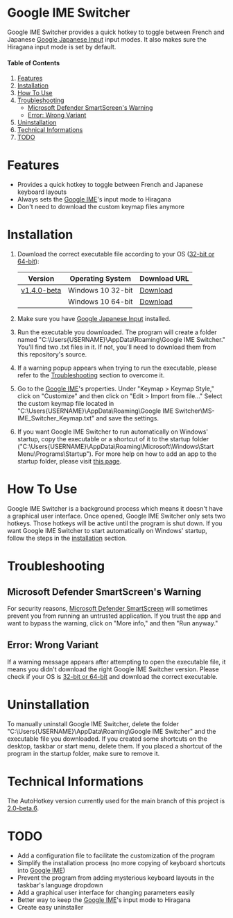 # Google IME Switcher

Google IME Switcher provides a quick hotkey to toggle between French and Japanese [Google Japanese Input][ime] input modes. It also makes sure the Hiragana input mode is set by default.

#### Table of Contents

1. [Features](#features)
2. [Installation](#installation)
3. [How To Use](#how-to-use)
4. [Troubleshooting](#troubleshooting)
   - [Microsoft Defender SmartScreen's Warning](#microsoft-defender-smartscreens-warning)
   - [Error: Wrong Variant](#error-wrong-variant)
5. [Uninstallation](#uninstallation)
6. [Technical Informations](#technical-informations)
7. [TODO](#todo)

# Features

- Provides a quick hotkey to toggle between French and Japanese keyboard layouts
- Always sets the [Google IME][ime]'s input mode to Hiragana
- Don't need to download the custom keymap files anymore

# Installation

1. Download the correct executable file according to your OS ([32-bit or 64-bit][nbit]):

   | Version           | Operating System  | Download URL       |
   | ----------------- | ----------------- | ------------------ |
   | [v1.4.0-beta][v1] | Windows 10 32-bit | [Download][v1url1] |
   |                   | Windows 10 64-bit | [Download][v1url2] |

2. Make sure you have [Google Japanese Input][ime] installed.

3. Run the executable you downloaded. The program will create a folder named "C:\Users\{USERNAME}\AppData\Roaming\Google IME Switcher." You'll find two .txt files in it. If not, you'll need to download them from this repository's source.

4. If a warning popup appears when trying to run the executable, please refer to the [Troubleshooting](#troubleshooting) section to overcome it.

5. Go to the [Google IME][ime]'s properties. Under "Keymap > Keymap Style," click on "Customize" and then click on "Edit > Import from file..." Select the custom keymap file located in "C:\Users\{USERNAME}\AppData\Roaming\Google IME Switcher\MS-IME_Switcher_Keymap.txt" and save the settings.

6. If you want Google IME Switcher to run automatically on Windows' startup, copy the executable or a shortcut of it to the startup folder ("C:\Users\{USERNAME}\AppData\Roaming\Microsoft\Windows\Start Menu\Programs\Startup"). For more help on how to add an app to the startup folder, please visit [this page][strtp].

# How To Use

Google IME Switcher is a background process which means it doesn't have a graphical user interface. Once opened, Google IME Switcher only sets two hotkeys. Those hotkeys will be active until the program is shut down. If you want Google IME Switcher to start automatically on Windows' startup, follow the steps in the [installation](#installation) section.

# Troubleshooting

## Microsoft Defender SmartScreen's Warning

For security reasons, [Microsoft Defender SmartScreen][msdss] will sometimes prevent you from running an untrusted application. If you trust the app and want to bypass the warning, click on "More info," and then "Run anyway."

## Error: Wrong Variant

If a warning message appears after attempting to open the executable file, it means you didn't download the right Google IME Switcher version. Please check if your OS is [32-bit or 64-bit][nbit] and download the correct executable.

# Uninstallation

To manually uninstall Google IME Switcher, delete the folder "C:\Users\{USERNAME}\AppData\Roaming\Google IME Switcher" and the executable file you downloaded. If you created some shortcuts on the desktop, taskbar or start menu, delete them. If you placed a shortcut of the program in the startup folder, make sure to remove it.

# Technical Informations

The AutoHotkey version currently used for the main branch of this project is [2.0-beta.6][ahk].

# TODO

- Add a configuration file to facilitate the customization of the program
- Simplify the installation process (no more copying of keyboard shortcuts into [Google IME][ime])
- Prevent the program from adding mysterious keyboard layouts in the taskbar's language dropdown
- Add a graphical user interface for changing parameters easily
- Better way to keep the [Google IME][ime]'s input mode to Hiragana
- Create easy uninstaller

[ime]: https://www.google.co.jp/ime/
[msdss]: https://docs.microsoft.com/fr-fr/windows/security/threat-protection/microsoft-defender-smartscreen/microsoft-defender-smartscreen-overview
[nbit]: https://support.microsoft.com/fr-fr/windows/windows-32-et-64-bits-forum-aux-questions-c6ca9541-8dce-4d48-0415-94a3faa2e13d
[ahk]: https://github.com/Lexikos/AutoHotkey_L/tree/alpha
[strtp]: https://support.microsoft.com/en-us/windows/change-which-apps-run-automatically-at-startup-in-windows-9115d841-735e-488d-e749-9ba301d441e6
[v1]: https://github.com/DaraJKong/Goole-IME-Switcher/releases/tag/v1.4.0-beta
[v1url1]: https://github.com/DaraJKong/Goole-IME-Switcher/releases/download/v1.4.0-beta/GoogleIMESwitcher32.exe
[v1url2]: https://github.com/DaraJKong/Goole-IME-Switcher/releases/download/v1.4.0-beta/GoogleIMESwitcher64.exe